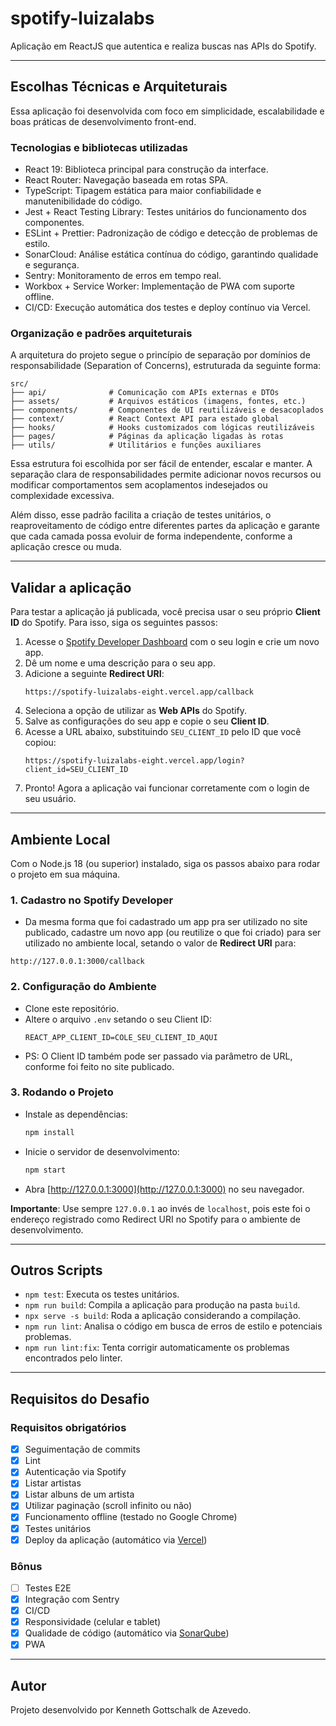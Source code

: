 # spotify-luizalabs

Aplicação em ReactJS que autentica e realiza buscas nas APIs do Spotify.

---

## Escolhas Técnicas e Arquiteturais

Essa aplicação foi desenvolvida com foco em simplicidade, escalabilidade e boas práticas de desenvolvimento front-end.

### Tecnologias e bibliotecas utilizadas

- React 19: Biblioteca principal para construção da interface.
- React Router: Navegação baseada em rotas SPA.
- TypeScript: Tipagem estática para maior confiabilidade e manutenibilidade do código.
- Jest + React Testing Library: Testes unitários do funcionamento dos componentes.
- ESLint + Prettier: Padronização de código e detecção de problemas de estilo.
- SonarCloud: Análise estática contínua do código, garantindo qualidade e segurança.
- Sentry: Monitoramento de erros em tempo real.
- Workbox + Service Worker: Implementação de PWA com suporte offline.
- CI/CD: Execução automática dos testes e deploy contínuo via Vercel.

### Organização e padrões arquiteturais

A arquitetura do projeto segue o princípio de separação por domínios de responsabilidade (Separation of Concerns), estruturada da seguinte forma:

```
src/
├── api/              # Comunicação com APIs externas e DTOs
├── assets/           # Arquivos estáticos (imagens, fontes, etc.)
├── components/       # Componentes de UI reutilizáveis e desacoplados
├── context/          # React Context API para estado global
├── hooks/            # Hooks customizados com lógicas reutilizáveis
├── pages/            # Páginas da aplicação ligadas às rotas
├── utils/            # Utilitários e funções auxiliares
```

Essa estrutura foi escolhida por ser fácil de entender, escalar e manter. A separação clara de responsabilidades permite adicionar novos recursos ou modificar comportamentos sem acoplamentos indesejados ou complexidade excessiva.

Além disso, esse padrão facilita a criação de testes unitários, o reaproveitamento de código entre diferentes partes da aplicação e garante que cada camada possa evoluir de forma independente, conforme a aplicação cresce ou muda.

---

## Validar a aplicação

Para testar a aplicação já publicada, você precisa usar o seu próprio **Client ID** do Spotify. Para isso, siga os seguintes passos:

1.  Acesse o [Spotify Developer Dashboard](https://developer.spotify.com/dashboard) com o seu login e crie um novo app.
2.  Dê um nome e uma descrição para o seu app.
3.  Adicione a seguinte **Redirect URI**:
    ```
    https://spotify-luizalabs-eight.vercel.app/callback
    ```
4.  Seleciona a opção de utilizar as **Web APIs** do Spotify.
5.  Salve as configurações do seu app e copie o seu **Client ID**.
6.  Acesse a URL abaixo, substituindo `SEU_CLIENT_ID` pelo ID que você copiou:
    ```
    https://spotify-luizalabs-eight.vercel.app/login?client_id=SEU_CLIENT_ID
    ```
7. Pronto! Agora a aplicação vai funcionar corretamente com o login de seu usuário.

---

## Ambiente Local

Com o Node.js 18 (ou superior) instalado, siga os passos abaixo para rodar o projeto em sua máquina.

### 1. Cadastro no Spotify Developer

* Da mesma forma que foi cadastrado um app pra ser utilizado no site publicado, cadastre um novo app (ou reutilize o que foi criado) para ser utilizado no ambiente local, setando o valor de **Redirect URI** para:
```
http://127.0.0.1:3000/callback
```

### 2. Configuração do Ambiente

* Clone este repositório.
* Altere o arquivo `.env` setando o seu Client ID:
    ```
    REACT_APP_CLIENT_ID=COLE_SEU_CLIENT_ID_AQUI
    ```
* PS: O Client ID também pode ser passado via parâmetro de URL, conforme foi feito no site publicado.

### 3. Rodando o Projeto

* Instale as dependências:
    ```sh
    npm install
    ```
* Inicie o servidor de desenvolvimento:
    ```sh
    npm start
    ```
* Abra [http://127.0.0.1:3000](http://127.0.0.1:3000) no seu navegador.

**Importante**: Use sempre `127.0.0.1` ao invés de `localhost`, pois este foi o endereço registrado como Redirect URI no Spotify para o ambiente de desenvolvimento.

---

## Outros Scripts

* `npm test`: Executa os testes unitários.
* `npm run build`: Compila a aplicação para produção na pasta `build`.
* `npx serve -s build`: Roda a aplicação considerando a compilação.
* `npm run lint`: Analisa o código em busca de erros de estilo e potenciais problemas.
* `npm run lint:fix`: Tenta corrigir automaticamente os problemas encontrados pelo linter.

---

## Requisitos do Desafio

### Requisitos obrigatórios

- [X] Seguimentação de commits
- [X] Lint
- [X] Autenticação via Spotify
- [X] Listar artistas
- [X] Listar albuns de um artista
- [X] Utilizar paginação (scroll infinito ou não)
- [X] Funcionamento offline (testado no Google Chrome)
- [X] Testes unitários
- [X] Deploy da aplicação (automático via [Vercel](https://vercel.com/kendaodevelopers-projects/spotify-luizalabs))

### Bônus

- [ ] Testes E2E
- [X] Integração com Sentry
- [X] CI/CD
- [X] Responsividade (celular e tablet)
- [X] Qualidade de código (automático via [SonarQube](https://sonarcloud.io/project/overview?id=kendaodeveloper_spotify-luizalabs))
- [X] PWA

---

## Autor

Projeto desenvolvido por Kenneth Gottschalk de Azevedo.
